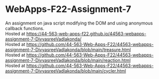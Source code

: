 # WebApps-F22-Assignment-7
An assignment on java script modifying the DOM and using anonymous callback functions.<br>
Hosted at https://44-563-web-apps-f22.github.io/44563-webapps-assignment-7-DivyasreeVadlakonda/<br>
Hosted at https://github.com/44-563-Web-Apps-F22/44563-webapps-assignment-7-DivyasreeVadlakonda/blob/main/treasure.html<br>
Hosted at https://github.com/44-563-Web-Apps-F22/44563-webapps-assignment-7-DivyasreeVadlakonda/blob/main/reaction.html<br>
Hosted at https://github.com/44-563-Web-Apps-F22/44563-webapps-assignment-7-DivyasreeVadlakonda/blob/main/cycler.html
